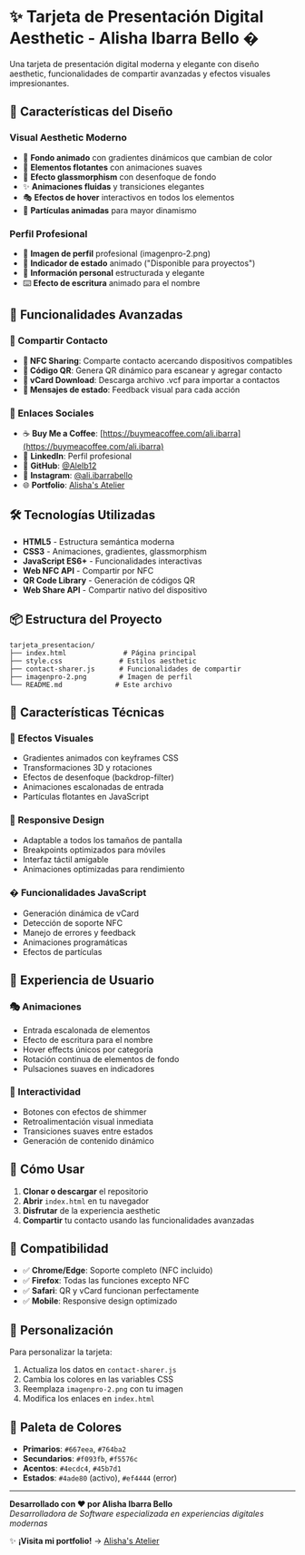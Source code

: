 # ✨ Tarjeta de Presentación Digital Aesthetic - Alisha Ibarra Bello �

Una tarjeta de presentación digital moderna y elegante con diseño aesthetic, funcionalidades de compartir avanzadas y efectos visuales impresionantes.

## 🎨 Características del Diseño

### **Visual Aesthetic Moderno**
- 🌈 **Fondo animado** con gradientes dinámicos que cambian de color
- 💫 **Elementos flotantes** con animaciones suaves
- 🔮 **Efecto glassmorphism** con desenfoque de fondo
- ✨ **Animaciones fluidas** y transiciones elegantes
- 🎭 **Efectos de hover** interactivos en todos los elementos
- 🌟 **Partículas animadas** para mayor dinamismo

### **Perfil Profesional**
- 📸 **Imagen de perfil** profesional (imagenpro-2.png)
- 💚 **Indicador de estado** animado ("Disponible para proyectos")
- 🎯 **Información personal** estructurada y elegante
- ⌨️ **Efecto de escritura** animado para el nombre

## 🚀 Funcionalidades Avanzadas

### **📱 Compartir Contacto**
- **🔗 NFC Sharing**: Comparte contacto acercando dispositivos compatibles
- **📱 Código QR**: Genera QR dinámico para escanear y agregar contacto
- **📄 vCard Download**: Descarga archivo .vcf para importar a contactos
- **💬 Mensajes de estado**: Feedback visual para cada acción

### **🔗 Enlaces Sociales**
- ☕ **Buy Me a Coffee**: [https://buymeacoffee.com/ali.ibarra](https://buymeacoffee.com/ali.ibarra)
- 💼 **LinkedIn**: Perfil profesional
- 🚀 **GitHub**: [@AleIb12](https://github.com/AleIb12)
- 📸 **Instagram**: [@ali.ibarrabello](https://instagram.com/ali.ibarrabello)
- 🌐 **Portfolio**: [Alisha's Atelier](https://alishas-atelier.vercel.app)

## 🛠️ Tecnologías Utilizadas

- **HTML5** - Estructura semántica moderna
- **CSS3** - Animaciones, gradientes, glassmorphism
- **JavaScript ES6+** - Funcionalidades interactivas
- **Web NFC API** - Compartir por NFC
- **QR Code Library** - Generación de códigos QR
- **Web Share API** - Compartir nativo del dispositivo

## 📦 Estructura del Proyecto

```
tarjeta_presentacion/
├── index.html              # Página principal
├── style.css              # Estilos aesthetic
├── contact-sharer.js      # Funcionalidades de compartir
├── imagenpro-2.png        # Imagen de perfil
└── README.md             # Este archivo
```

## 🎯 Características Técnicas

### **🎨 Efectos Visuales**
- Gradientes animados con keyframes CSS
- Transformaciones 3D y rotaciones
- Efectos de desenfoque (backdrop-filter)
- Animaciones escalonadas de entrada
- Partículas flotantes en JavaScript

### **📱 Responsive Design**
- Adaptable a todos los tamaños de pantalla
- Breakpoints optimizados para móviles
- Interfaz táctil amigable
- Animaciones optimizadas para rendimiento

### **� Funcionalidades JavaScript**
- Generación dinámica de vCard
- Detección de soporte NFC
- Manejo de errores y feedback
- Animaciones programáticas
- Efectos de partículas

## 🌟 Experiencia de Usuario

### **🎭 Animaciones**
- Entrada escalonada de elementos
- Efecto de escritura para el nombre
- Hover effects únicos por categoría
- Rotación continua de elementos de fondo
- Pulsaciones suaves en indicadores

### **💫 Interactividad**
- Botones con efectos de shimmer
- Retroalimentación visual inmediata
- Transiciones suaves entre estados
- Generación de contenido dinámico

## 🚀 Cómo Usar

1. **Clonar o descargar** el repositorio
2. **Abrir** `index.html` en tu navegador
3. **Disfrutar** de la experiencia aesthetic
4. **Compartir** tu contacto usando las funcionalidades avanzadas

## 📱 Compatibilidad

- ✅ **Chrome/Edge**: Soporte completo (NFC incluido)
- ✅ **Firefox**: Todas las funciones excepto NFC
- ✅ **Safari**: QR y vCard funcionan perfectamente
- ✅ **Mobile**: Responsive design optimizado

## 🎨 Personalización

Para personalizar la tarjeta:
1. Actualiza los datos en `contact-sharer.js`
2. Cambia los colores en las variables CSS
3. Reemplaza `imagenpro-2.png` con tu imagen
4. Modifica los enlaces en `index.html`

## 🌈 Paleta de Colores

- **Primarios**: `#667eea`, `#764ba2`
- **Secundarios**: `#f093fb`, `#f5576c`
- **Acentos**: `#4ecdc4`, `#45b7d1`
- **Estados**: `#4ade80` (activo), `#ef4444` (error)

---

**Desarrollado con ❤️ por Alisha Ibarra Bello**  
*Desarrolladora de Software especializada en experiencias digitales modernas*

✨ **¡Visita mi portfolio!** → [Alisha's Atelier](https://alishas-atelier.vercel.app)
